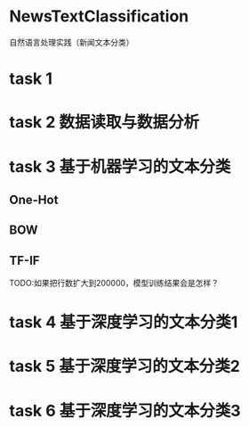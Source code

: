 # NewsTextClassification
自然语言处理实践（新闻文本分类）
# task 1
# task 2 数据读取与数据分析
# task 3 基于机器学习的文本分类
## One-Hot
## BOW
## TF-IF
TODO:如果把行数扩大到200000，模型训练结果会是怎样？
# task 4 基于深度学习的文本分类1
# task 5 基于深度学习的文本分类2
# task 6 基于深度学习的文本分类3
